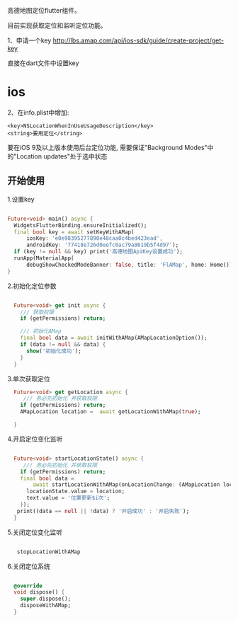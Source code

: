 高德地图定位flutter组件。

目前实现获取定位和监听定位功能。


1、申请一个key
http://lbs.amap.com/api/ios-sdk/guide/create-project/get-key

直接在dart文件中设置key

# ios
2、在info.plist中增加:
```
<key>NSLocationWhenInUseUsageDescription</key>
<string>要用定位</string>
```
要在iOS 9及以上版本使用后台定位功能, 需要保证"Background Modes"中的"Location updates"处于选中状态


## 开始使用
 
1.设置key
```dart

Future<void> main() async {
  WidgetsFlutterBinding.ensureInitialized();
  final bool key = await setKeyWithAMap(
      iosKey: 'e0e98395277890e48caa0c4bed423ead',
      androidKey: '77418e726d0eefc0ac79a8619b5f4d97');
  if (key != null && key) print('高德地图ApiKey设置成功');
  runApp(MaterialApp(
      debugShowCheckedModeBanner: false, title: 'FlAMap', home: Home()));
}

```

2.初始化定位参数
```dart

  Future<void> get init async {
    /// 获取权限
    if (getPermissions) return;

    /// 初始化AMap
    final bool data = await initWithAMap(AMapLocationOption());
    if (data != null && data) {
      show('初始化成功');
    }
  }


```

3.单次获取定位
```dart
  Future<void> get getLocation async {
     /// 务必先初始化 并获取权限
    if (getPermissions) return;
    AMapLocation location =  await getLocationWithAMap(true);

  }

```

4.开启定位变化监听
```dart

  Future<void> startLocationState() async {
     /// 务必先初始化 并获取权限
    if (getPermissions) return;
    final bool data =
        await startLocationWithAMap(onLocationChange: (AMapLocation location) {
      locationState.value = location;
      text.value = '位置更新$i次';
    });
   print((data == null || !data) ? '开启成功' : '开启失败');
  }

```
5.关闭定位变化监听
```dart

   stopLocationWithAMap

```

6.关闭定位系统

```dart

  @override
  void dispose() {
    super.dispose();
    disposeWithAMap;
  }
   
```